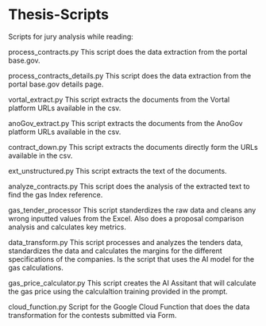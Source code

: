 # Thesis-Scripts
Scripts for jury analysis while reading:

process_contracts.py
This script does the data extraction from the portal base.gov.

process_contracts_details.py
This script does the data extraction from the portal base.gov details page.
 
vortal_extract.py
This script extracts the documents from the Vortal platform URLs available in the csv.

anoGov_extract.py
This script extracts the documents from the AnoGov platform URLs available in the csv.

contract_down.py
This script extracts the documents directly form the URLs available in the csv.

ext_unstructured.py
This script extracts the text of the documents.

analyze_contracts.py
This script does the analysis of the extracted text to find the gas Index reference.

gas_tender_processor
This script standerdizes the raw data and cleans any wrong inputted values from the Excel. Also does a proposal comparison analysis and calculates key metrics.

data_transform.py
This script processes and analyzes the tenders data, standardizes the data and calculates the margins for the different specifications of the companies. Is the script that uses the AI model for the gas calculations.

gas_price_calculator.py
This script creates the AI Assitant that will calculate the gas price using the calculaltion training provided in the prompt.

cloud_function.py
Script for the Google Cloud Function that does the data transformation for the contests submitted via Form.
